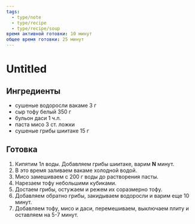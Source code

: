 ```yaml
---
tags:
  - type/note
  - type/recipe
  - type/recipe/soup
время активной готовки: 10 минут
общее время готовки: 25 минут
---
```

# Untitled

## Ингредиенты

-  сушеные водоросли вакаме 3 г
- сыр тофу белый 350 г
- бульон даси 1 ч.л.
- паста мисо 3 ст. ложки
- сушеные грибы шиитаке 15 г
## Готовка

1. Кипятим 1л воды. Добавляем грибы шиитаке, варим **N** минут.
2. В это время заливаем вакаме холодной водой.
3. Мисо замешиваем с 200 г воды до растворения пасты.
4. Нарезаем тофу небольшими кубиками.
5. Достаем грибы, остужаем и режем их соразмерно тофу.
6. Добавляем обратно грибы, закидываем водоросли и варим еще 10 минут.
7. Добавляем тофу, мисо и даси, перемешиваем, выключаем плиту и оставляем на 5-7 минут.
